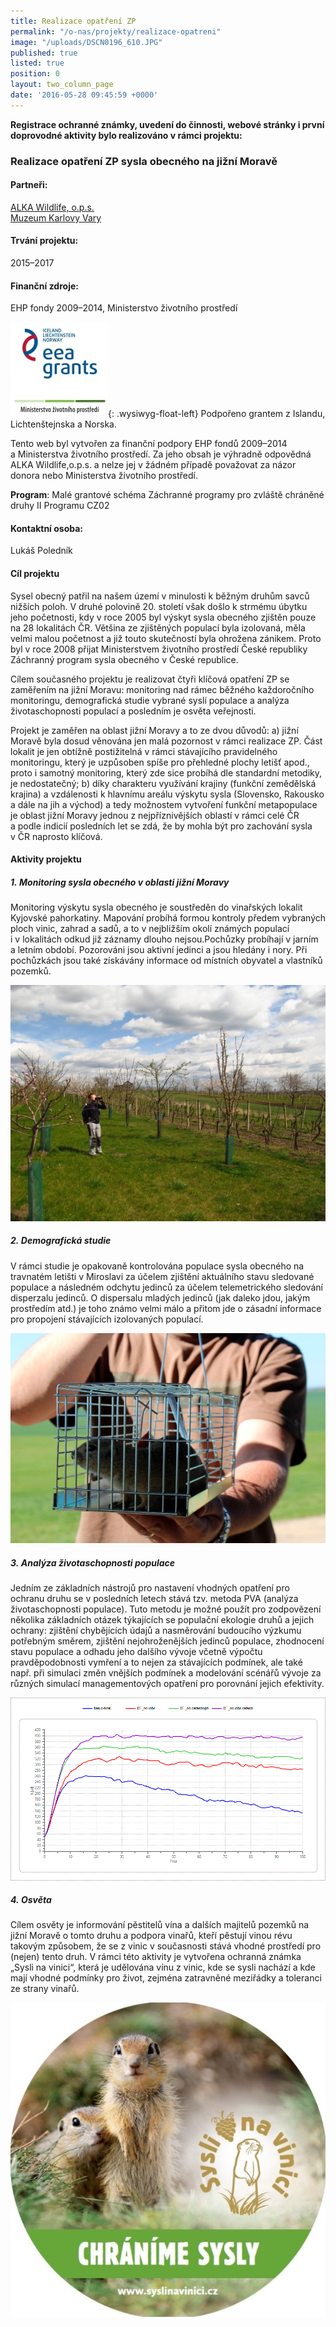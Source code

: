 ```yaml
---
title: Realizace opatření ZP
permalink: "/o-nas/projekty/realizace-opatreni"
image: "/uploads/DSCN0196_610.JPG"
published: true
listed: true
position: 0
layout: two_column_page
date: '2016-05-28 09:45:59 +0000'
---
```

**Registrace ochranné známky, uvedení do činnosti, webové stránky
i první doprovodné aktivity bylo realizováno v rámci projektu:**

### **Realizace opatření ZP sysla obecného na jižní Moravě**

#### Partneři:

[ALKA Wildlife, o.p.s.][1]  
[Muzeum Karlovy Vary][2]

#### Trvání projektu:

2015–2017

#### Finanční zdroje:

EHP fondy 2009–2014, Ministerstvo životního prostředí

![](/uploads/loga_mgs_stojato_mm.jpg){: .wysiwyg-float-left} Podpořeno
grantem z Islandu, Lichtenštejnska a Norska.

Tento web byl vytvořen za finanční podpory EHP fondů 2009–2014
a Ministerstva životního prostředí. Za jeho obsah je výhradně odpovědná
ALKA Wildlife,o.p.s. a nelze jej v žádném případě považovat za názor
donora nebo Ministerstva životního prostředí.

<div class="clearfix"></div>

**Program**: Malé grantové schéma Záchranné programy pro zvláště
chráněné druhy II Programu CZ02

#### Kontaktní osoba:

Lukáš Poledník

#### **Cíl projektu**

Sysel obecný patřil na našem území v minulosti k běžným druhům savců
nižších poloh. V druhé polovině 20. století však došlo k strmému úbytku
jeho početnosti, kdy v roce 2005 byl výskyt sysla obecného zjištěn pouze
na 28 lokalitách ČR. Většina ze zjištěných populací byla izolovaná, měla
velmi malou početnost a již touto skutečností byla ohrožena zánikem.
Proto byl v roce 2008 přijat Ministerstvem životního prostředí České
republiky Záchranný program sysla obecného v České republice.

Cílem současného projektu je realizovat čtyři klíčová opatření ZP se
zaměřením na jižní Moravu: monitoring nad rámec běžného každoročního
monitoringu, demografická studie vybrané syslí populace a analýza
životaschopnosti populací a posledním je osvěta veřejnosti.

Projekt je zaměřen na oblast jižní Moravy a to ze dvou důvodů: a) jižní
Moravě byla dosud věnována jen malá pozornost v rámci realizace ZP. Část
lokalit je jen obtížně postižitelná v rámci stávajícího pravidelného
monitoringu, který je uzpůsoben spíše pro přehledné plochy letišť apod.,
proto i samotný monitoring, který zde sice probíhá dle standardní
metodiky, je nedostatečný; b) díky charakteru využívání krajiny (funkční
zemědělská krajina) a vzdálenosti k hlavnímu areálu výskytu sysla
(Slovensko, Rakousko a dále na jih a východ) a tedy možnostem vytvoření
funkční metapopulace je oblast jižní Moravy jednou z nejpříznivějších
oblastí v rámci celé ČR a podle indicií posledních let se zdá, že by
mohla být pro zachování sysla v ČR naprosto klíčová.

#### **Aktivity projektu**

##### 1. Monitoring sysla obecného v oblasti jižní Moravy

Monitoring výskytu sysla obecného je soustředěn do vinařských lokalit
Kyjovské pahorkatiny. Mapování probíhá formou kontroly předem vybraných
ploch vinic, zahrad a sadů, a to v nejbližším okolí známých populací
i v lokalitách odkud již záznamy dlouho nejsou.Pochůzky probíhají
v jarním a letním období. Pozorováni jsou aktivní jedinci a jsou hledány
i nory.  Při pochůzkách jsou také získávány informace od místních
obyvatel a vlastníků pozemků.

![](/uploads/IMG_0504_610.JPG)

##### 2. Demografická studie

V rámci studie je opakovaně kontrolována populace sysla obecného na
travnatém letišti v Miroslavi za účelem zjištění aktuálního stavu
sledované populace a následném odchytu jedinců za účelem telemetrického
sledování disperzalu jedinců. O dispersalu mladých jedinců (jak daleko
jdou, jakým prostředím atd.) je toho známo velmi málo a přitom jde
o zásadní informace pro propojení stávajících izolovaných populací.

![](/uploads/sysel_chycen_610.jpg)

##### 3. Analýza životaschopnosti populace

Jedním ze základních nástrojů pro nastavení vhodných opatření pro
ochranu druhu se v posledních letech stává tzv. metoda PVA (analýza
životaschopnosti populace). Tuto metodu je možné použít pro zodpovězení
několika základních otázek týkajících se populační ekologie druhů
a jejich ochrany: zjištění chybějících údajů a nasměrování budoucího
výzkumu potřebným směrem, zjištění nejohroženějších jedinců populace,
zhodnocení stavu populace a odhadu jeho dalšího vývoje včetně výpočtu
pravděpodobnosti vymření a to nejen za stávajících podmínek, ale také
např. při simulaci změn vnějších podmínek a modelování scénářů vývoje za
různých simulací managementových opatření pro porovnání jejich
efektivity.

![](/uploads/sysel_2016_basic_srovnani.jpg)

##### 4. Osvěta

Cílem osvěty je informování pěstitelů vína a dalších majitelů pozemků na
jižní Moravě o tomto druhu a podpora vinařů, kteří pěstují vinou révu
takovým způsobem, že se z vinic v současnosti stává vhodné prostředí pro
(nejen) tento druh. V rámci této aktivity je vytvořena ochranná známka
„Sysli na vinici“, která je udělována vínu z vinic, kde se sysli nachází
a kde mají vhodné podmínky pro život, zejména zatravněné meziřádky
a toleranci ze strany vinařů.

![](/uploads/samolepka_Syslinavinici.jpg)


[1]: http://www.alkawildlife.eu
[2]: http://kvmuz.cz
